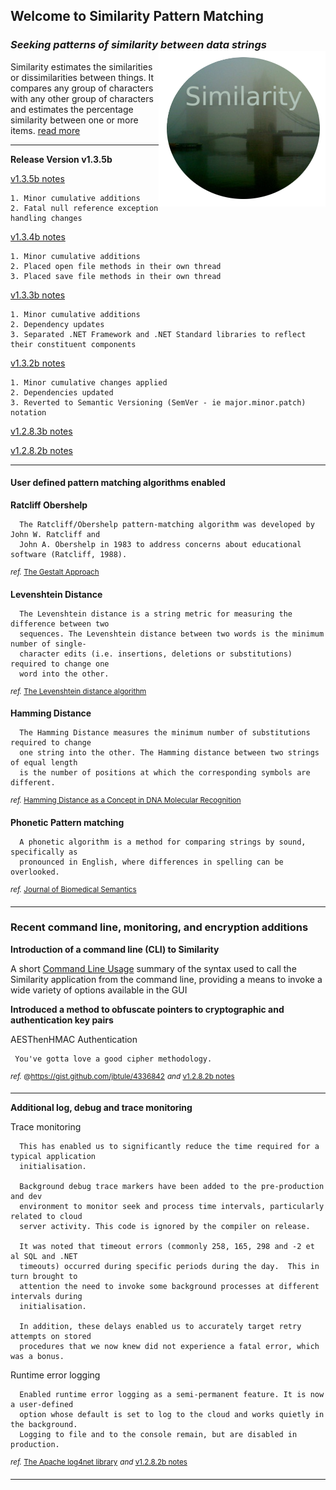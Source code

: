 ## Welcome to Similarity Pattern Matching
### *Seeking patterns of similarity between data strings* <img align="right" src="./images/NAVSimilarityLogoSmall.png">
Similarity estimates the similarities or dissimilarities between things. It compares any group of characters with any other group of characters and estimates the percentage similarity between one or more items. [read more][]
***

**Release Version v1.3.5b**

[v1.3.5b notes][]

	1. Minor cumulative additions
	2. Fatal null reference exception handling changes

[v1.3.4b notes][]

	1. Minor cumulative additions
	2. Placed open file methods in their own thread
	3. Placed save file methods in their own thread

[v1.3.3b notes][]

	1. Minor cumulative additions
	2. Dependency updates
	3. Separated .NET Framework and .NET Standard libraries to reflect their constituent components

[v1.3.2b notes][]

	1. Minor cumulative changes applied
	2. Dependencies updated
	3. Reverted to Semantic Versioning (SemVer - ie major.minor.patch) notation

[v1.2.8.3b notes][]

[v1.2.8.2b notes][]

***

#### User defined pattern matching algorithms enabled

**Ratcliff Obershelp**

      The Ratcliff/Obershelp pattern-matching algorithm was developed by John W. Ratcliff and
      John A. Obershelp in 1983 to address concerns about educational software (Ratcliff, 1988).

<sup>_ref._ [The Gestalt Approach][]</sup>

**Levenshtein Distance**

      The Levenshtein distance is a string metric for measuring the difference between two
      sequences. The Levenshtein distance between two words is the minimum number of single-
      character edits (i.e. insertions, deletions or substitutions) required to change one
      word into the other.

<sup>_ref._ [The Levenshtein distance algorithm][]</sup>

**Hamming Distance**

      The Hamming Distance measures the minimum number of substitutions required to change
      one string into the other. The Hamming distance between two strings of equal length
      is the number of positions at which the corresponding symbols are different.

<sup>_ref._ [Hamming Distance as a Concept in DNA Molecular Recognition][]</sup>

**Phonetic Pattern matching**

      A phonetic algorithm is a method for comparing strings by sound, specifically as
      pronounced in English, where differences in spelling can be overlooked.

<sup>_ref._ [Journal of Biomedical Semantics][]</sup>

***

### Recent command line, monitoring, and encryption additions

**Introduction of a command line (CLI) to Similarity**

A short [Command Line Usage][] summary of the syntax used to call the Similarity application from the command line, providing a means to invoke a wide variety of options available in the GUI

**Introduced a method to obfuscate pointers to cryptographic and authentication key pairs**

AESThenHMAC Authentication

     You've gotta love a good cipher methodology.

<sup>_ref._ @https://gist.github.com/jbtule/4336842</sup>
<sup>_and_ [v1.2.8.2b notes][]</sup>

***

**Additional log, debug and trace monitoring**

Trace monitoring

      This has enabled us to significantly reduce the time required for a typical application
      initialisation.

      Background debug trace markers have been added to the pre-production and dev
      environment to monitor seek and process time intervals, particularly related to cloud
      server activity. This code is ignored by the compiler on release.

      It was noted that timeout errors (commonly 258, 165, 298 and -2 et al SQL and .NET
      timeouts) occurred during specific periods during the day.  This in turn brought to
      attention the need to invoke some background processes at different intervals during
      initialisation.

      In addition, these delays enabled us to accurately target retry attempts on stored
      procedures that we now knew did not experience a fatal error, which was a bonus.

Runtime error logging

      Enabled runtime error logging as a semi-permanent feature. It is now a user-defined
      option whose default is set to log to the cloud and works quietly in the background.
      Logging to file and to the console remain, but are disabled in production.

<sup>_ref._ [The Apache log4net library][]</sup>
<sup>_and_ [v1.2.8.2b notes][]</sup>

***

[Hamming Distance as a Concept in DNA Molecular Recognition]: https://pubs.acs.org/doi/full/10.1021/acsomega.7b00053
[Journal of Biomedical Semantics]: https://jbiomedsem.biomedcentral.com/articles/10.1186/s13326-019-0216-2
[The Levenshtein distance algorithm]: https://www.educative.io/edpresso/the-levenshtein-distance-algorithm
[The Gestalt Approach]: https://en.wikipedia.org/wiki/Gestalt_Pattern_Matching
[read more]: https://ceresbakalite.github.io/similarity/
[The Apache log4net library]: https://logging.apache.org/log4net/
[v1.2.8.3b notes]: https://github.com/ceresBakalite/similarity/releases/tag/v1.2.8.3b
[v1.2.8.2b notes]: https://github.com/ceresBakalite/similarity/releases/tag/v1.2.8.2b
[v1.3.2b notes]: https://github.com/ceresBakalite/similarity/releases/tag/v1.3.2b
[v1.3.3b notes]: https://github.com/ceresBakalite/similarity/releases/tag/v1.3.3b
[v1.3.4b notes]: https://github.com/ceresBakalite/similarity/releases/tag/v1.3.4b
[v1.3.5b notes]: https://github.com/ceresBakalite/similarity/releases/tag/v1.3.5b
[Command Line Usage]: https://github.com/ceresBakalite/similarity/tree/master/shell
